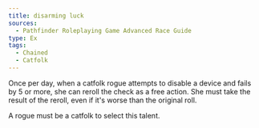 ```yaml
---
title: disarming luck
sources:
  - Pathfinder Roleplaying Game Advanced Race Guide
type: Ex
tags:
  - Chained
  - Catfolk
---
```


Once per day, when a catfolk rogue attempts to disable a device and fails by 5 or more, she can reroll the check as a free action. She must take the result of the reroll, even if it's worse than the original roll.

A rogue must be a catfolk to select this talent.
